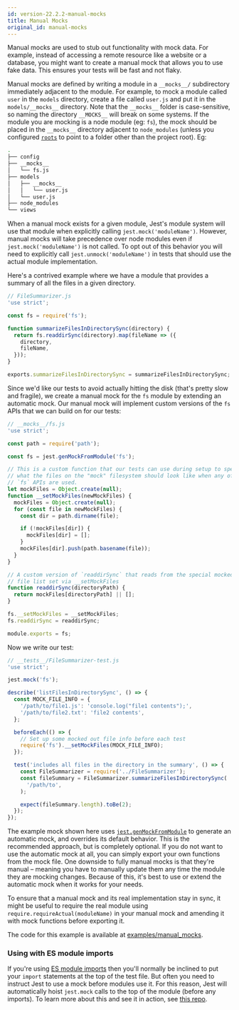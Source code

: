 ```yaml
---
id: version-22.2.2-manual-mocks
title: Manual Mocks
original_id: manual-mocks
---
```


Manual mocks are used to stub out functionality with mock data. For example,
instead of accessing a remote resource like a website or a database, you might
want to create a manual mock that allows you to use fake data. This ensures your
tests will be fast and not flaky.

Manual mocks are defined by writing a module in a `__mocks__/` subdirectory
immediately adjacent to the module. For example, to mock a module called `user`
in the `models` directory, create a file called `user.js` and put it in the
`models/__mocks__` directory. Note that the `__mocks__` folder is
case-sensitive, so naming the directory `__MOCKS__` will break on some systems.
If the module you are mocking is a node module (eg: `fs`), the mock should be
placed in the `__mocks__` directory adjacent to `node_modules` (unless you
configured [`roots`](Configuration.md#roots-array-string) to point to a folder
other than the project root). Eg:

```bash
.
├── config
├── __mocks__
│   └── fs.js
├── models
│   ├── __mocks__
│   │   └── user.js
│   └── user.js
├── node_modules
└── views
```

When a manual mock exists for a given module, Jest's module system will use that
module when explicitly calling `jest.mock('moduleName')`. However, manual mocks
will take precedence over node modules even if `jest.mock('moduleName')` is not
called. To opt out of this behavior you will need to explicitly call
`jest.unmock('moduleName')` in tests that should use the actual module
implementation.

Here's a contrived example where we have a module that provides a summary of all
the files in a given directory.

```javascript
// FileSummarizer.js
'use strict';

const fs = require('fs');

function summarizeFilesInDirectorySync(directory) {
  return fs.readdirSync(directory).map(fileName => ({
    directory,
    fileName,
  }));
}

exports.summarizeFilesInDirectorySync = summarizeFilesInDirectorySync;
```

Since we'd like our tests to avoid actually hitting the disk (that's pretty slow
and fragile), we create a manual mock for the `fs` module by extending an
automatic mock. Our manual mock will implement custom versions of the `fs` APIs
that we can build on for our tests:

```javascript
// __mocks__/fs.js
'use strict';

const path = require('path');

const fs = jest.genMockFromModule('fs');

// This is a custom function that our tests can use during setup to specify
// what the files on the "mock" filesystem should look like when any of the
// `fs` APIs are used.
let mockFiles = Object.create(null);
function __setMockFiles(newMockFiles) {
  mockFiles = Object.create(null);
  for (const file in newMockFiles) {
    const dir = path.dirname(file);

    if (!mockFiles[dir]) {
      mockFiles[dir] = [];
    }
    mockFiles[dir].push(path.basename(file));
  }
}

// A custom version of `readdirSync` that reads from the special mocked out
// file list set via __setMockFiles
function readdirSync(directoryPath) {
  return mockFiles[directoryPath] || [];
}

fs.__setMockFiles = __setMockFiles;
fs.readdirSync = readdirSync;

module.exports = fs;
```

Now we write our test:

```javascript
// __tests__/FileSummarizer-test.js
'use strict';

jest.mock('fs');

describe('listFilesInDirectorySync', () => {
  const MOCK_FILE_INFO = {
    '/path/to/file1.js': 'console.log("file1 contents");',
    '/path/to/file2.txt': 'file2 contents',
  };

  beforeEach(() => {
    // Set up some mocked out file info before each test
    require('fs').__setMockFiles(MOCK_FILE_INFO);
  });

  test('includes all files in the directory in the summary', () => {
    const FileSummarizer = require('../FileSummarizer');
    const fileSummary = FileSummarizer.summarizeFilesInDirectorySync(
      '/path/to',
    );

    expect(fileSummary.length).toBe(2);
  });
});
```

The example mock shown here uses
[`jest.genMockFromModule`](JestObjectAPI.md#jestgenmockfrommodulemodulename) to
generate an automatic mock, and overrides its default behavior. This is the
recommended approach, but is completely optional. If you do not want to use the
automatic mock at all, you can simply export your own functions from the mock
file. One downside to fully manual mocks is that they're manual – meaning you
have to manually update them any time the module they are mocking changes.
Because of this, it's best to use or extend the automatic mock when it works for
your needs.

To ensure that a manual mock and its real implementation stay in sync, it might
be useful to require the real module using `require.requireActual(moduleName)`
in your manual mock and amending it with mock functions before exporting it.

The code for this example is available at
[examples/manual_mocks](https://github.com/facebook/jest/tree/master/examples/manual_mocks).

### Using with ES module imports

If you're using
[ES module imports](https://developer.mozilla.org/en-US/docs/Web/JavaScript/Reference/Statements/import)
then you'll normally be inclined to put your `import` statements at the top of
the test file. But often you need to instruct Jest to use a mock before modules
use it. For this reason, Jest will automatically hoist `jest.mock` calls to the
top of the module (before any imports). To learn more about this and see it in
action, see [this repo](https://github.com/kentcdodds/how-jest-mocking-works).
